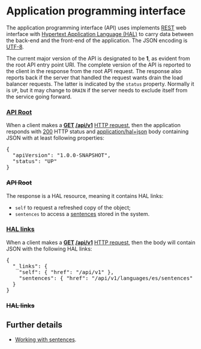 # Application programming interface

The application programming interface (API) uses implements
[REST](https://en.wikipedia.org/wiki/REST) web interface with
[Hypertext Application Language (HAL)](https://en.wikipedia.org/wiki/Hypertext_Application_Language)
to carry data between the back-end and the front-end of the application.
The JSON encoding is [UTF-8](https://en.wikipedia.org/wiki/UTF-8).

The current major version of the API is designated to be **1**,
as evident from the root API entry point URI. The complete version
of the API is reported to the client in the response from the root
API request. The response also reports back if the server that handled
the request wants drain the load balancer requests. The latter is
indicated by the `status` property. Normally it is `UP`, but it may
change to `DRAIN` if the server needs to exclude itself from the
service going forward.

### [API Root](-)

When a client makes a **[GET](- "#method") [/api/v1](- "#uri")**
[HTTP request](- "#response=http(#method, #uri)"), then the application
responds with [200](- "?=#response.status") HTTP status and
[application/hal+json](- "?=#response.contentType") body containing
JSON with at least following properties:

<pre concordion:assert-equals="containsJson(#response.body, #TEXT)">{
  "apiVersion": "1.0.0-SNAPSHOT",
  "status": "UP"
}</pre>

### ~~API Root~~

The response is a HAL resource, meaning it contains HAL links:

* `self` to request a refreshed copy of the object;
* `sentences` to access a [sentences](sentences/Sentences.md "c:run")
  stored in the system.

### [HAL links](-)

When a client makes a **[GET](- "#method") [/api/v1](- "#uri")**
[HTTP request](- "#response=http(#method, #uri)"), then the body
will contain JSON with the following HAL links:

<pre concordion:assert-equals="containsJson(#response.body, #TEXT)">{
  "_links": {
    "self": { "href": "/api/v1" },
    "sentences": { "href": "/api/v1/languages/es/sentences" }
  }
}</pre>

### ~~HAL links~~

## Further details

* [Working with sentences](sentences/Sentences.md "c:run").
